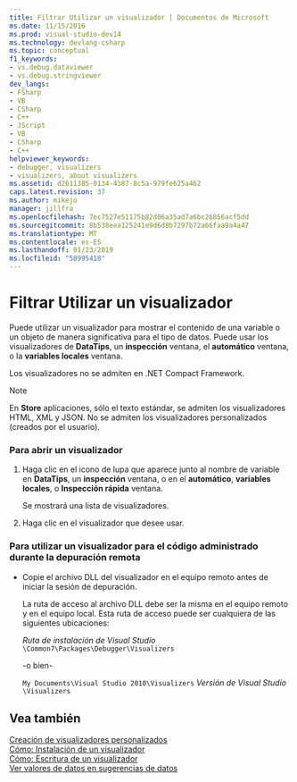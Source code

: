 ```yaml
---
title: Filtrar Utilizar un visualizador | Documentos de Microsoft
ms.date: 11/15/2016
ms.prod: visual-studio-dev14
ms.technology: devlang-csharp
ms.topic: conceptual
f1_keywords:
- vs.debug.dataviewer
- vs.debug.stringviewer
dev_langs:
- FSharp
- VB
- CSharp
- C++
- JScript
- VB
- CSharp
- C++
helpviewer_keywords:
- debugger, visualizers
- visualizers, about visualizers
ms.assetid: d2611385-0134-4387-8c5a-979fe625a462
caps.latest.revision: 37
ms.author: mikejo
manager: jillfra
ms.openlocfilehash: 7ec7527e51175b82d06a35ad7a6bc26856acf5dd
ms.sourcegitcommit: 8b538eea125241e9d6d8b7297b72a66faa9a4a47
ms.translationtype: MT
ms.contentlocale: es-ES
ms.lasthandoff: 01/23/2019
ms.locfileid: "58995418"
---
```

# <a name="how-to-use-a-visualizer"></a>Filtrar Utilizar un visualizador
Puede utilizar un visualizador para mostrar el contenido de una variable o un objeto de manera significativa para el tipo de datos. Puede usar los visualizadores de **DataTips**, un **inspección** ventana, el **automático** ventana, o la **variables locales** ventana.  
  
 Los visualizadores no se admiten en .NET Compact Framework.  
  
> [!NOTE]
>  En **Store** aplicaciones, sólo el texto estándar, se admiten los visualizadores HTML, XML y JSON. No se admiten los visualizadores personalizados (creados por el usuario).  
  
### <a name="to-open-a-visualizer"></a>Para abrir un visualizador  
  
1.  Haga clic en el icono de lupa que aparece junto al nombre de variable en **DataTips**, un **inspección** ventana, o en el **automático**, **variables locales**, o **Inspección rápida** ventana.  
  
     Se mostrará una lista de visualizadores.  
  
2.  Haga clic en el visualizador que desee usar.  
  
### <a name="to-use-a-visualizer-for-managed-code-during-remote-debugging"></a>Para utilizar un visualizador para el código administrado durante la depuración remota  
  
-   Copie el archivo DLL del visualizador en el equipo remoto antes de iniciar la sesión de depuración.  
  
     La ruta de acceso al archivo DLL debe ser la misma en el equipo remoto y en el equipo local. Esta ruta de acceso puede ser cualquiera de las siguientes ubicaciones:  
  
     *Ruta de instalación de Visual Studio* `\Common7\Packages\Debugger\Visualizers`  
  
     -o bien-  
  
     `My Documents\Visual Studio 2010\Visualizers` *Versión de Visual Studio* `\Visualizers`  
  
## <a name="see-also"></a>Vea también  
 [Creación de visualizadores personalizados](../debugger/create-custom-visualizers-of-data.md)   
 [Cómo: Instalación de un visualizador](../debugger/how-to-install-a-visualizer.md)   
 [Cómo: Escritura de un visualizador](../debugger/how-to-write-a-visualizer.md)   
 [Ver valores de datos en sugerencias de datos](../debugger/view-data-values-in-data-tips-in-the-code-editor.md)